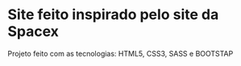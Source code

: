 # Site feito inspirado pelo site da Spacex 
 Projeto feito com as tecnologias: HTML5, CSS3, SASS e BOOTSTAP
